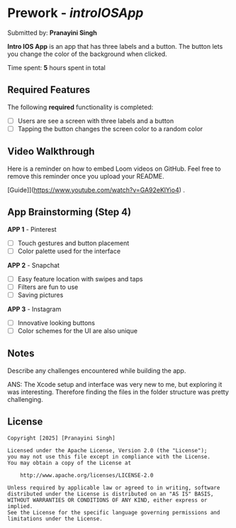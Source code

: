 # Prework - *introIOSApp*

Submitted by: **Pranayini Singh**

**Intro IOS App** is an app that has three labels and a button. The button
lets you change the color of the background when clicked.

Time spent: **5** hours spent in total

## Required Features

The following **required** functionality is completed:

- [ ] Users are see a screen with three labels and a button
- [ ] Tapping the button changes the screen color to a random color
 
## Video Walkthrough

Here is a reminder on how to embed Loom videos on GitHub. Feel free to remove this reminder once you upload your README. 

[Guide]](https://www.youtube.com/watch?v=GA92eKlYio4) .

## App Brainstorming (Step 4)
**APP 1** - Pinterest
- [ ] Touch gestures and button placement
- [ ] Color palette used for the interface

**APP 2** - Snapchat
- [ ] Easy feature location with swipes and taps
- [ ] Filters are fun to use
- [ ] Saving pictures

**APP 3** - Instagram
- [ ] Innovative looking buttons
- [ ] Color schemes for the UI are also unique

## Notes

Describe any challenges encountered while building the app.

ANS: The Xcode setup and interface was very new to me, but exploring it was interesting. Therefore finding the files in the 
folder structure was pretty challenging.

## License

    Copyright [2025] [Pranayini Singh]

    Licensed under the Apache License, Version 2.0 (the "License");
    you may not use this file except in compliance with the License.
    You may obtain a copy of the License at

        http://www.apache.org/licenses/LICENSE-2.0

    Unless required by applicable law or agreed to in writing, software
    distributed under the License is distributed on an "AS IS" BASIS,
    WITHOUT WARRANTIES OR CONDITIONS OF ANY KIND, either express or implied.
    See the License for the specific language governing permissions and
    limitations under the License.

